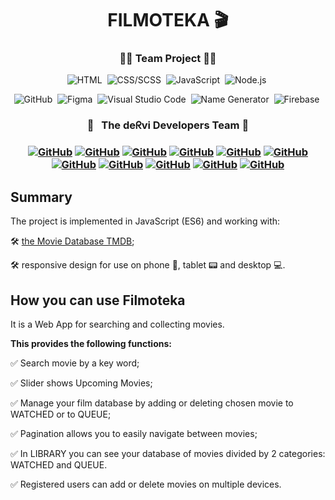 <h1 align="center">  FILMOTEKA 🎬 </h1>
<h3 align="center"> 👨‍💻 Team Project 👩‍💻 </h3>
<span align="center"> 
  
![HTML](https://img.shields.io/badge/-HTML-05122A?style=flat&logo=HTML5)&nbsp;
![CSS/SCSS](https://img.shields.io/badge/-CSS-05122A?style=flat&logo=CSS3&logoColor=1572B6)&nbsp;
![JavaScript](https://img.shields.io/badge/-JavaScript-05122A?style=flat&logo=javascript)&nbsp;
![Node.js](https://img.shields.io/badge/-Node.js-05122A?style=flat&logo=Node.js)&nbsp;
  
![GitHub](https://img.shields.io/badge/-GitHub-05122A?style=flat&logo=github)&nbsp;
![Figma](https://img.shields.io/badge/-Figma-05122A?style=flat&logo=figma)&nbsp;
![Visual Studio Code](https://img.shields.io/badge/-Visual%20Studio%20Code-05122A?style=flat&logo=visual-studio-code&logoColor=007ACC)&nbsp;
![Name Generator](https://img.shields.io/badge/-Name%20Genegator-05122A?style=flat&logo=name-generator&logoColor=007ACC)&nbsp;
![Firebase](https://img.shields.io/badge/-Firebase-05122A?style=flat&logo=firebase)&nbsp;

</span>

<h3 align="center"> 🚀 &nbsp; The deᖇvi Developers Team   🚀 <h3>
<span align="center"> 
  
<a align="center" href="https://github.com/sigizmunde">![GitHub](https://img.shields.io/badge/-Illya-05122A?style=for-the-badge&logo=github)</a>
<a align="center" href="https://github.com/alestrella">![GitHub](https://img.shields.io/badge/-Alexandra-05122A?style=for-the-badge&logo=github)</a>
<a align="center" href="https://github.com/ShenyaLipinsky">![GitHub](https://img.shields.io/badge/-Yevhen-05122A?style=for-the-badge&logo=github)</a>
<a align="center" href="https://github.com/Shan-Vision">![GitHub](https://img.shields.io/badge/-Shan-05122A?style=for-the-badge&logo=github)</a>
<a align="center" href="https://github.com/LagodaAnna">![GitHub](https://img.shields.io/badge/-Anna-05122A?style=for-the-badge&logo=github)</a>
<a align="center" href="https://github.com/Sergeevi44">![GitHub](https://img.shields.io/badge/-Oleksii-05122A??style=for-the-badge&logo=appveyor&logo=github)</a>
<a align="center" href="https://github.com/belinskiy-and">![GitHub](https://img.shields.io/badge/-Andrew-05122A?style=for-the-badge&logo=github)</a>
<a align="center" href="https://github.com/Serhii1727">![GitHub](https://img.shields.io/badge/-Serhii-05122A?style=for-the-badge&logo=github)</a>
<a align="center" href="https://github.com/elenbond">![GitHub](https://img.shields.io/badge/-Olena-05122A?style=for-the-badge&logo=github)</a>
<a align="center" href="https://github.com/SeregikPro">![GitHub](https://img.shields.io/badge/-Sergii-05122A?style=for-the-badge&logo=github)</a>
<a align="center" href="https://github.com/Yauheni2021">![GitHub](https://img.shields.io/badge/-Yauheni-05122A?style=for-the-badge&logo=github)</a>

</span>

## Summary

The project is implemented in JavaScript (ES6) and working with:

🛠 [the Movie Database TMDB](https://www.themoviedb.org/);

🛠 responsive design for use on phone 📱, tablet 📟 and desktop 💻.

## How you can use Filmoteka

It is a Web App for searching and collecting movies.

**This provides the following functions:**

✅ Search movie by a key word;

✅ Slider shows Upcoming Movies;

✅ Manage your film database by adding or deleting chosen movie to WATCHED or to
QUEUE;

✅ Pagination allows you to easily navigate between movies;

✅ In LIBRARY you can see your database of movies divided by 2 categories:
WATCHED and QUEUE.

✅ Registered users can add or delete movies on multiple devices.
